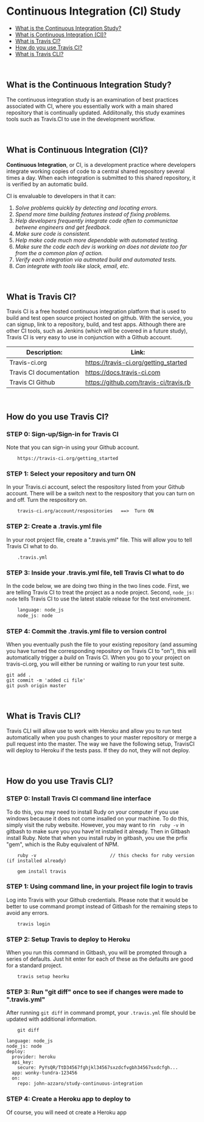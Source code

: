 # Continuous Integration (CI) Study
* [What is the Continuous Integration Study?](#What-is-the-Continuous-Integration-Study)
* [What is Continuous Integration (CI)?](#What-is-Continuous-Integration-(CI))
* [What is Travis CI?](#What-is-Travis-CI)
* [How do you use Travis CI?](#How-do-you-use-Travis-CI)
* [What is Travis CLI?](#What-is-Travis-CLI)

<br>

## What is the Continuous Integration Study?
The continuous integration study is an examination of best practices associated with CI, where you essentially work with a main shared repository that is continually updated.  Addiitonally, this study examines tools such as Travis.CI to use 
in the development workflow.

<br>

## What is Continuous Integration (CI)?
**Continuous Integration**, or CI, is a development practice where developers integrate working copies of code to a central shared repository several times a day.  When each integration is submitted to this shared repository, it is verified by an automatic build.

CI is envaluable to developers in that it can:
1. *Solve problems quickly by detecting and locating errors.*
2. *Spend more time building features instead of fixing problems.* 
3. *Help developers frequently integrate code often to communictae betwene engineers and get feedback.* 
4. *Make sure code is consistent.*
5. *Help make code much more dependable with automated testing.* 
6. *Make sure the code each dev is working on does not deviate too far from the a common plan of action.*
7. *Verify each integration via autmated build and automated tests.*
8. *Can integrate with tools like slack, email, etc.*
 
<br>

## What is Travis CI?
Travis CI is a free hosted continuous integration platform that is used to build and test open source project hosted on github.  With the service, you can signup, 
link to a repository, build, and test apps.  Although there are other CI tools, such as Jenkins (which will be covered in a future study), Travis CI is very easy to use 
in conjunction with a Github account.

| **Description:**                            | **Link:**                             |
| ---------------------------------------- | ----------------------------------------------|
|  Travis-ci.org               |  https://travis-ci.org/getting_started             |
|  Travis CI documentation               |  https://docs.travis-ci.com             |
|  Travis CI Github              |  https://github.com/travis-ci/travis.rb            |


<br>

## How do you use Travis CI?

### STEP 0: Sign-up/Sign-in for Travis CI
Note that you can sign-in using your Github account.
```
    https://travis-ci.org/getting_started
```

### STEP 1: Select your repository and turn ON
In your Travis.ci account, select the respository listed from your Github account.  There will be a switch next to the respository that you can turn on and off.
Turn the respository on.
```
    travis-ci.org/account/respositories   ==>  Turn ON
```

### STEP 2: Create a .travis.yml file
In your root project file, create a ".travis.yml" file.  This will allow you to tell Travis CI what to do.  
``` 
    .travis.yml 
```

### STEP 3: Inside your .travis.yml file, tell Travis CI what to do
In the code below, we are doing two thing in the two lines code.  First, we are telling Travis CI to treat the project as a node project.  Second, ``` node_js: node ``` tells Travis CI to use the latest stable release for the test enviroment.
```JavaScript
    language: node_js
    node_js: node
```

### STEP 4: Commit the .travis.yml file to version control
When you eventually push the file to your existing repository (and assuming you have turned the corresponding repository on Travis CI to "on"), this will automatically trigger a *build* on Travis CI.  When you go to your project on travis-ci.org, you will either be running or waiting to run your test suite.
```
git add .
git commit -m 'added ci file'
git push origin master
```

<br>

## What is Travis CLI?
Travis CLI will allow use to work with Heroku and allow you to run test automatically when you push changes to your master repository or merge a pull request into the master.  The
way we have the following setup, TravisCI will deploy to Heroku if the tests pass.  If they do not, they will not deploy.

<br>

## How do you use Travis CLI?

### STEP 0: Install Travis CI command line interface
To do this, you may need to install Rudy on your computer if you use windows because it does not come insalled on your machine.  To do this, simply visit the ruby website.  However, you may want to rin ``` ruby -v``` in gitbash to make sure you you have'nt installed it already. Then in Gitbash install Ruby.  Note that when you install ruby in gitbash, you use the prfix "gem", which is the Ruby equivalent of NPM.
```
    ruby -v                           // this checks for ruby version (if installed already)
```
```
    gem install travis
```

### STEP 1: Using command line, in your project file login to travis
Log into Travis with your Github credentials.  Please note that it would be better to use command prompt instead of Gitbash for the remaining steps to avoid any errors.
```
    travis login
```

### STEP 2: Setup Travis to deploy to Heroku
When you run this command in Gitbash, you will be prompted through a series of defaults.  Just hit enter for each of these as the defaults are good for a standard project.
```
    travis setup heorku
```

### STEP 3: Run "git diff" once to see if changes were made to ".travis.yml"
After running ``` git diff ``` in command prompt, your ``` .travis.yml ``` file should be updated with additional information.
```
    git diff
```
```
language: node_js
node_js: node
deploy:
  provider: heroku
  api_key:
    secure: PyYsQR/TtD34567fghjkl34567sxzdcfvgbh34567sxdcfgh...
  app: wonky-tundra-123456
  on:
    repo: john-azzaro/study-continuous-integration
```

### STEP 4: Create a Heroku app to deploy to
Of course, you will need ot create a Heroku app




